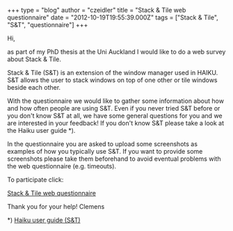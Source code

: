 +++
type = "blog"
author = "czeidler"
title = "Stack & Tile web questionnaire"
date = "2012-10-19T19:55:39.000Z"
tags = ["Stack & Tile", "S&T", "questionnaire"]
+++

Hi,

as part of my PhD thesis at the Uni Auckland I would like to do a web survey about Stack & Tile.

Stack & Tile (S&T) is an extension of the window manager used in HAIKU. S&T allows the user to stack windows on top of one other or tile windows beside each other.

With the questionnaire we would like to gather some information about how and how often people are using S&T. Even if you never tried S&T before or you don't know S&T at all, we have some general questions for you and we are interested in your feedback! If you don't know S&T please take a look at the Haiku user guide *).

In the questionnaire you are asked to upload some screenshots as examples of how you typically use S&T. If you want to provide some screenshots please take them beforehand to avoid eventual problems with the web questionnaire (e.g. timeouts).

To participate click:

<a href="http://www.cs.auckland.ac.nz/~clemens/limesurvey/index.php/survey/index/sid/618792/newtest/Y/lang/en
">Stack & Tile web questionnaire</a>

Thank you for your help!
	Clemens

*) <a href="/docs/userguide/en/gui.html#stack-tile">Haiku user guide (S&T)</a>